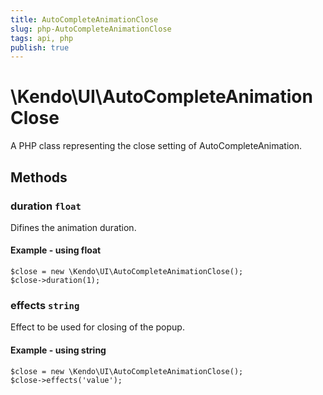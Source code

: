 ```yaml
---
title: AutoCompleteAnimationClose
slug: php-AutoCompleteAnimationClose
tags: api, php
publish: true
---
```


# \Kendo\UI\AutoCompleteAnimationClose

A PHP class representing the close setting of AutoCompleteAnimation.


## Methods

### duration `float`

Difines the animation duration.


#### Example - using float
    $close = new \Kendo\UI\AutoCompleteAnimationClose();
    $close->duration(1);

### effects `string`

Effect to be used for closing of the popup.


#### Example - using string
    $close = new \Kendo\UI\AutoCompleteAnimationClose();
    $close->effects('value');


